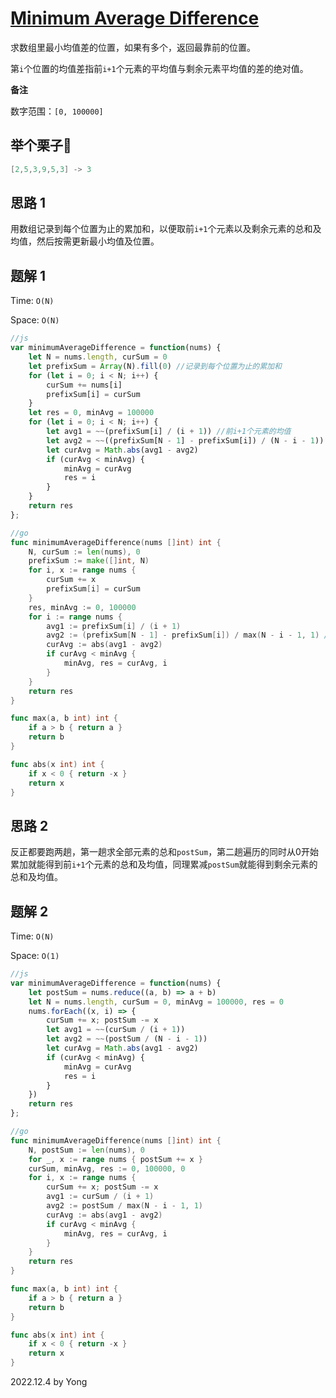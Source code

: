 # [Minimum Average Difference](https://leetcode.com/problems/minimum-average-difference/)

求数组里最小均值差的位置，如果有多个，返回最靠前的位置。

第`i`个位置的均值差指前`i+1`个元素的平均值与剩余元素平均值的差的绝对值。

**备注**

数字范围：`[0, 100000]`

## 举个栗子🌰
```java
[2,5,3,9,5,3] -> 3
```

## 思路 1

用数组记录到每个位置为止的累加和，以便取前`i+1`个元素以及剩余元素的总和及均值，然后按需更新最小均值及位置。

## 题解 1

Time: `O(N)`

Space: `O(N)`

```js
//js
var minimumAverageDifference = function(nums) {
    let N = nums.length, curSum = 0
    let prefixSum = Array(N).fill(0) //记录到每个位置为止的累加和
    for (let i = 0; i < N; i++) {
        curSum += nums[i]
        prefixSum[i] = curSum
    }
    let res = 0, minAvg = 100000
    for (let i = 0; i < N; i++) {
        let avg1 = ~~(prefixSum[i] / (i + 1)) //前i+1个元素的均值
        let avg2 = ~~((prefixSum[N - 1] - prefixSum[i]) / (N - i - 1)) //剩余元素的均值
        let curAvg = Math.abs(avg1 - avg2)
        if (curAvg < minAvg) {
            minAvg = curAvg
            res = i
        }
    }
    return res
};
```

```go
//go
func minimumAverageDifference(nums []int) int {
    N, curSum := len(nums), 0
    prefixSum := make([]int, N)
    for i, x := range nums {
        curSum += x
        prefixSum[i] = curSum
    }
    res, minAvg := 0, 100000
    for i := range nums {
        avg1 := prefixSum[i] / (i + 1)
        avg2 := (prefixSum[N - 1] - prefixSum[i]) / max(N - i - 1, 1) //max取1避免分母为0
        curAvg := abs(avg1 - avg2)
        if curAvg < minAvg {
            minAvg, res = curAvg, i
        }
    }
    return res
}

func max(a, b int) int {
    if a > b { return a }
    return b
}

func abs(x int) int {
    if x < 0 { return -x }
    return x
}
```

## 思路 2

反正都要跑两趟，第一趟求全部元素的总和`postSum`，第二趟遍历的同时从0开始累加就能得到前`i+1`个元素的总和及均值，同理累减`postSum`就能得到剩余元素的总和及均值。

## 题解 2

Time: `O(N)`

Space: `O(1)`

```js
//js
var minimumAverageDifference = function(nums) {
    let postSum = nums.reduce((a, b) => a + b)
    let N = nums.length, curSum = 0, minAvg = 100000, res = 0
    nums.forEach((x, i) => {
        curSum += x; postSum -= x
        let avg1 = ~~(curSum / (i + 1))
        let avg2 = ~~(postSum / (N - i - 1))
        let curAvg = Math.abs(avg1 - avg2)
        if (curAvg < minAvg) {
            minAvg = curAvg
            res = i
        }
    })
    return res
};
```

```go
//go
func minimumAverageDifference(nums []int) int {
    N, postSum := len(nums), 0
    for _, x := range nums { postSum += x }
    curSum, minAvg, res := 0, 100000, 0
    for i, x := range nums {
        curSum += x; postSum -= x
        avg1 := curSum / (i + 1)
        avg2 := postSum / max(N - i - 1, 1)
        curAvg := abs(avg1 - avg2)
        if curAvg < minAvg {
            minAvg, res = curAvg, i
        }
    }
    return res
}

func max(a, b int) int {
    if a > b { return a }
    return b
}

func abs(x int) int {
    if x < 0 { return -x }
    return x
}
```

2022.12.4 by Yong